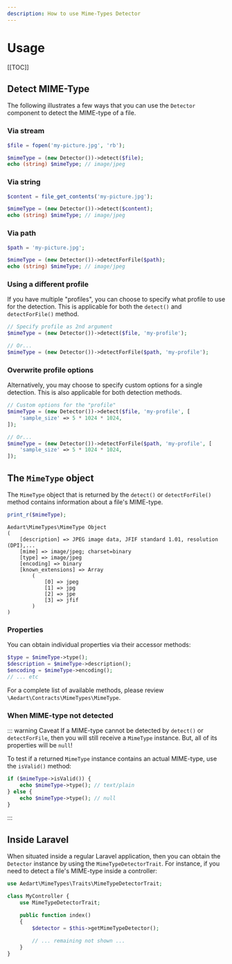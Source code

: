 ```yaml
---
description: How to use Mime-Types Detector
---
```


# Usage

[[TOC]]

## Detect MIME-Type

The following illustrates a few ways that you can use the `Detector` component to detect the MIME-type of a file. 

### Via stream

```php
$file = fopen('my-picture.jpg', 'rb');

$mimeType = (new Detector())->detect($file);
echo (string) $mimeType; // image/jpeg
```

### Via string

```php
$content = file_get_contents('my-picture.jpg');

$mimeType = (new Detector())->detect($content);
echo (string) $mimeType; // image/jpeg
```

### Via path

```php
$path = 'my-picture.jpg';

$mimeType = (new Detector())->detectForFile($path);
echo (string) $mimeType; // image/jpeg
```

### Using a different profile

If you have multiple "profiles", you can choose to specify what profile to use for the detection.
This is applicable for both the `detect()` and `detectForFile()` method.

```php
// Specify profile as 2nd argument
$mimeType = (new Detector())->detect($file, 'my-profile');

// Or...
$mimeType = (new Detector())->detectForFile($path, 'my-profile');
```

### Overwrite profile options

Alternatively, you may choose to specify custom options for a single detection.
This is also applicable for both detection methods.

```php
// Custom options for the "profile"
$mimeType = (new Detector())->detect($file, 'my-profile', [
    'sample_size' => 5 * 1024 * 1024,
]);

// Or...
$mimeType = (new Detector())->detectForFile($path, 'my-profile', [
    'sample_size' => 5 * 1024 * 1024,
]);
```

## The `MimeType` object

The `MimeType` object that is returned by the `detect()` or `detectForFile()` method contains information about a file's MIME-type.

```php
print_r($mimeType);
```

```
Aedart\MimeTypes\MimeType Object
(
    [description] => JPEG image data, JFIF standard 1.01, resolution (DPI),...
    [mime] => image/jpeg; charset=binary
    [type] => image/jpeg
    [encoding] => binary
    [known_extensions] => Array
        (
            [0] => jpeg
            [1] => jpg
            [2] => jpe
            [3] => jfif
        )
)
```

### Properties

You can obtain individual properties via their accessor methods:

```php
$type = $mimeType->type();
$description = $mimeType->description();
$encoding = $mimeType->encoding();
// ... etc
```

For a complete list of available methods, please review `\Aedart\Contracts\MimeTypes\MimeType`.

### When MIME-type not detected

::: warning Caveat
If a MIME-type cannot be detected by `detect()` or `detectForFile`, then you will still receive a `MimeType` instance.
But, all of its properties will be `null`!

To test if a returned `MimeType` instance contains an actual MIME-type, use the `isValid()` method:

```php
if ($mimeType->isValid()) {
    echo $mimeType->type(); // text/plain
} else {
    echo $mimeType->type(); // null
}
```
:::

## Inside Laravel

When situated inside a regular Laravel application, then you can obtain the `Detector` instance by using the `MimeTypeDetectorTrait`.
For instance, if you need to detect a file's MIME-type inside a controller: 

```php
use Aedart\MimeTypes\Traits\MimeTypeDetectorTrait;

class MyController {
    use MimeTypeDetectorTrait;

    public function index()
    {
        $detector = $this->getMimeTypeDetector();
        
        // ... remaining not shown ...
    }
}
```
